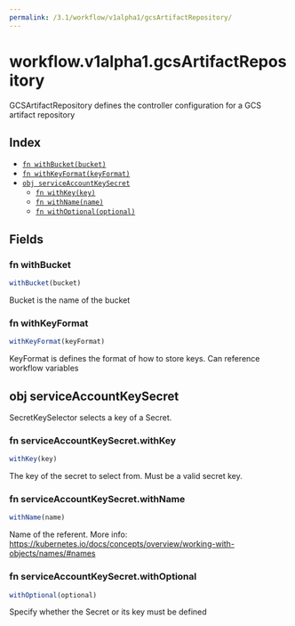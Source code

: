 ```yaml
---
permalink: /3.1/workflow/v1alpha1/gcsArtifactRepository/
---
```


# workflow.v1alpha1.gcsArtifactRepository

GCSArtifactRepository defines the controller configuration for a GCS artifact repository

## Index

* [`fn withBucket(bucket)`](#fn-withbucket)
* [`fn withKeyFormat(keyFormat)`](#fn-withkeyformat)
* [`obj serviceAccountKeySecret`](#obj-serviceaccountkeysecret)
  * [`fn withKey(key)`](#fn-serviceaccountkeysecretwithkey)
  * [`fn withName(name)`](#fn-serviceaccountkeysecretwithname)
  * [`fn withOptional(optional)`](#fn-serviceaccountkeysecretwithoptional)

## Fields

### fn withBucket

```ts
withBucket(bucket)
```

Bucket is the name of the bucket

### fn withKeyFormat

```ts
withKeyFormat(keyFormat)
```

KeyFormat is defines the format of how to store keys. Can reference workflow variables

## obj serviceAccountKeySecret

SecretKeySelector selects a key of a Secret.

### fn serviceAccountKeySecret.withKey

```ts
withKey(key)
```

The key of the secret to select from.  Must be a valid secret key.

### fn serviceAccountKeySecret.withName

```ts
withName(name)
```

Name of the referent. More info: https://kubernetes.io/docs/concepts/overview/working-with-objects/names/#names

### fn serviceAccountKeySecret.withOptional

```ts
withOptional(optional)
```

Specify whether the Secret or its key must be defined